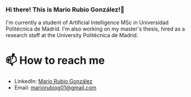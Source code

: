 ### Hi there! This is Mario Rubio González!👋

I'm currently a student of Artificial Intelligence MSc in Universidad Politécnica de Madrid.
I'm also working on my master's thesis, hired as a research staff at the University Politécnica de Madrid.

# 📫 How to reach me
- LinkedIn: [Mario Rubio González](https://www.linkedin.com/in/mario-rubio-gonzález-0719b8252)
- Email: mariorubiog01@gmail.com
<!--
**marioruub/marioruub** is a ✨ _special_ ✨ repository because its `README.md` (this file) appears on your GitHub profile.

Here are some ideas to get you started:

- 🔭 I’m currently working on ...
- 🌱 I’m currently learning ...
- 👯 I’m looking to collaborate on ...
- 🤔 I’m looking for help with ...
- 💬 Ask me about ...
- 📫 How to reach me: ...
- 😄 Pronouns: ...
- ⚡ Fun fact: ...
-->
